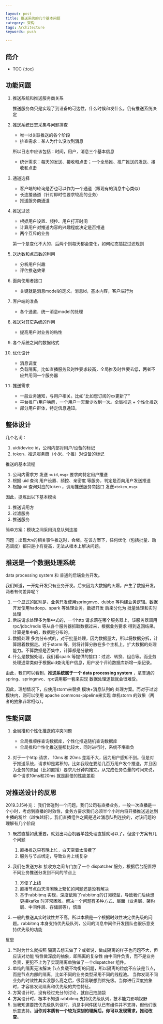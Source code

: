 ```yaml
---

layout: post
title: 推送系统的几个基本问题
category: 架构
tags: Architecture
keywords: push

---
```


## 简介

* TOC
{:toc}

## 功能问题


1. 推送系统和推送服务商关系
	
	推送服务商只是实现了到设备的可达性，什么时候和发什么，仍有推送系统决定

2. 推送系统日志采集与问题排查
	* 唯一id关联推送的各个阶段
	* 排查需求：某人为什么没收到消息

	所以日志中应该包括：时间，用户，消息三个基本信息
	
	* 统计需求：每天的发送、接收和点击；一个全局推、推广推送的发送、接收和点击

3. 通道选择
	
	* 客户端的轮询是否也可以作为一个通道（跟现有的消息中心类似）
	* 长连接通道（针对即时性要求较高的业务）
	* 推送服务商通道

4. 推送过滤

	* 根据用户设置、频控、用户打开时间
	* 计算用户对推送内容的兴趣程度决定是否推送
	* 两个互斥的业务

	第一个是变化不大的，后两个则每天都会变化，如何动态插拔过滤规则
	
5. 送达数和点击数的利用

	* 分析用户兴趣
	* 评估推送效果
6. 面向使用者接口

	* 关键就是消息model的定义。消息id，基本内容，客户端行为

7. 客户端的准备

	* 各个通道，统一消息model的处理

8. 推送对其它系统的作用

	* 提高用户对业务的粘性

9. 各个系统之间的数据格式
10. 优化设计

	* 消息调度
	* 负载隔离，比如直播服务及时性要求较高，全局推及时性要去低，两者不应共用同一个服务器

11. 推送需求

	* 一般业务通知，与用户相关。比如“比如您订阅的xx更新了”
	* 平台推广/用户唤醒，一个用户一天至少收到一次。全局推送 + 个性化推送
	* 部分用户群体，特定信息通知。

	
## 整体设计

几个名词：

1. uid/device id，公司内部对用户/设备的标记
2. token，推送服务商（小米、个推）对设备的标记

推送的基本流程

1. 公司内需求方 发送 `<uid,msg>` 要求向特定用户推送
2. 根据 uid 查询 用户设置、频控、亲密度 等服务，判定是否向用户发送推送
3. 根据uid 查询对应的token ，调用推送服务商接口 发送`<token,msg>` 

因此，提炼出以下基本模块

1. 推送调用方
2. 过滤服务
3. 推送服务

简单方案：模块之间采用消息队列连接

问题：出现大v的相关事件推送时，会堵。在该方案下，任何优化（包括批量、动态调度）都只是小有提高，无法从根本上解决问题。

## 推送是一个数据处理系统

data processing system 和 普通的后端业务开发。 

我们知道，一开始开发只有业务开发。后来因为大数据的火爆，产生了数据开发。两者有何差异呢？

1. 一个显式的区别是，业务开发使用springmvc、dubbo 等构建业务逻辑。数据开发使用hadoop、spark 等处理业务。数据开发 后来分化为 批量处理和实时处理
2. 后端请求处理多为集中式的，一个http 请求落在哪个服务器上，该服务器调用rpc/jdbc/redis 等从各个服务器抓取数据过来，根据业务要求 得到返回结果。计算是集中的，数据是分布的。
3. 数据处理 多为分布式的，对于批量处理，因为数据量大，所以将数据分拆，计算跟着数据走。对于storm 等，则将计算分散在多个主机上，扩大数据的处理能力。不算数据是否集中，计算都是分散的
4. 什么是数据处理，我们看spark 等提供的接口：过滤、转换、组合等。而业务处理通常类似于根据uid查询用户信息，用户发个评论数据库新增一条记录。

由此，我们可以看到，**推送系统属于一个 data processing system** ，拿普通的spring、springmvc、rpc调用那一套来实现 数据处理逻辑就会很难受。

因此，理想情况下，应使用storm来替换 模块+消息队列的 处理方案。而对于过滤模块内，则可以使用 apache commons-pipeline来实现 单机storm 的效果（两者的抽象非常相似）。


## 性能问题

1. 全局推和个性化推送的冲突问题

	* 全局推顺序查询数据库，个性化推送随机查询数据库
	* 全局推和个性化推送量都比较大，同时进行时，系统不堪重负

2.  对于一个http 请求， 10ms 和 20ms 差距不大，因为用户感知不到。但是对于推送系统，请求却是累积的。比如我现在要给几百万用户发个推送，并且因为业务的原因（比如直播）要求几分钟内推完。从完成任务总量的时间来说，单个请求10ms和20ms 就是翻倍的性能差距

## 对推送设计的反思

2019.3.15补充： 我们曾碰到一个问题，我们公司有直播业务，一般一次直播是一个小时，考虑到直播的时效性，业务方要求我们必须半个小时内将开播推送送达到主播的粉丝（越快越好）。我们直播组件之间是通过消息队列连接的，对该问题的理解有几个阶段

1. 既然直播如此重要，就划出两台机器单独处理直播就可以了。但这个方案有几个问题

	1. 直播推送只有晚上忙，白天空着太浪费了
	2. 服务与节点绑定，导致业务上线复杂
2. 我们在发送方和 接收方之间专门加了一个 dispatcher 服务，根据后台配置将不同业务推送分发到不同的节点上

	1. 方便了上线
	2. 直播节点白天清闲晚上繁忙的问题还是没有解决
	3. 基于rabbitmq 实现，深度依赖了rabbitmq的订阅模型，导致我们后续想更换kafka 时非常困难。解决一个问题有多种方式、层面（业务层、架构层、中间件层、存储层等），慎重
3. 一般的推送其实时效性并不高，所以本质是一个根据时效性决定优先级的问题。rabbitmq 本身支持优先级队列，公司的消息中间件开发团队也很乐意支持优先级的功能

反思

1. 当时为什么就按照 隔离去想去做了？或者说，做成隔离的样子也问题不大，但应该对功能 特性做深度的抽象，即隔离的复杂性 由中间件负责，而不是业务负责，更犯不上为了实现隔离单独做了一个dispatcher 组件。
2. 单纯的隔离无法解决 节点负载不均衡的问题，所以隔离的粒度不应该是节点，而是节点内部的隔离，比如不同的业务类型采用不同的线程池。 当你发现不同业务的时效性其实没那么高之后，很容易联想到优先级。当你进行深度抽象时，才容易发现隔离和优先级的共性特征。
3. 方案设计时，没有经过充分的讨论，就自己拍脑袋
4. 方案设计时，根本不知道 rabbitmq 支持优先级队列，技术能力影响视野
5. 当我知道要按优先级队列做时，消息中间件团队已有组件并不支持，但他们很乐意支持。**当你对本质有一个较为深刻的理解后，你可以发现需求，推动改变**。











